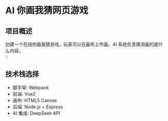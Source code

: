 # AI 你画我猜网页游戏

## 项目概述  
创建一个在线你画我猜游戏，玩家可以在画布上作画，AI 系统负责猜测画的是什么内容。  
💡  

## 技术栈选择  
- 脚手架: Webpack 
- 前端: Vue2
- 画布: HTML5 Canvas  
- 后端: Node.js + Express  
- AI 集成: DeepSeek API  

